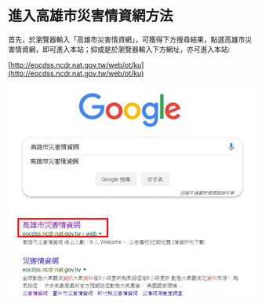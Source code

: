 # 進入高雄市災害情資網方法

首先，於瀏覽器輸入「高雄市災害情資網」，可獲得下方搜尋結果，點選高雄市災害情資網，即可進入本站；抑或是於瀏覽器輸入下方網址，亦可進入本站:

[http://eocdss.ncdr.nat.gov.tw/web/ot/ku](http://eocdss.ncdr.nat.gov.tw/web/ot/ku)

![1568200681835](assets/1568200681835.png)
